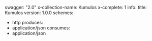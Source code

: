 swagger: "2.0"
x-collection-name: Kumulos
x-complete: 1
info:
  title: Kumulos
  version: 1.0.0
schemes:
- http
produces:
- application/json
consumes:
- application/json